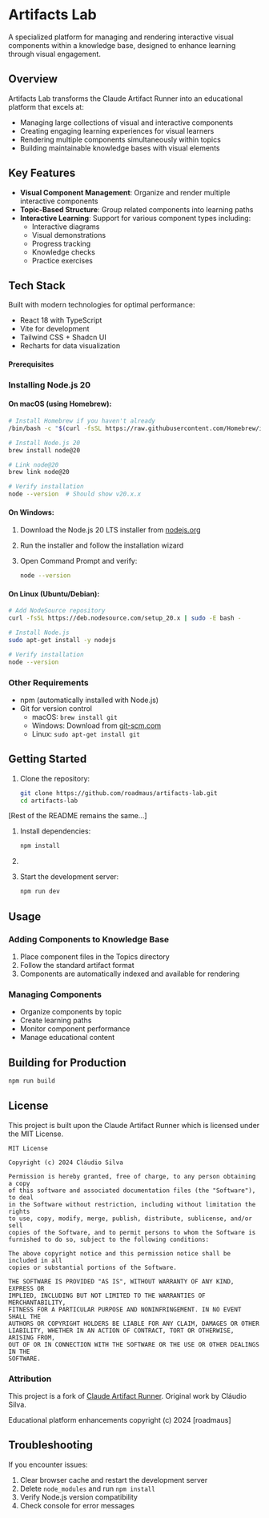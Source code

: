 # Artifacts Lab

A specialized platform for managing and rendering interactive visual components within a knowledge base, designed to enhance learning through visual engagement.

## Overview

Artifacts Lab transforms the Claude Artifact Runner into an educational platform that excels at:

- Managing large collections of visual and interactive components
- Creating engaging learning experiences for visual learners
- Rendering multiple components simultaneously within topics
- Building maintainable knowledge bases with visual elements

## Key Features

- **Visual Component Management**: Organize and render multiple interactive components
- **Topic-Based Structure**: Group related components into learning paths
- **Interactive Learning**: Support for various component types including:
  - Interactive diagrams
  - Visual demonstrations
  - Progress tracking
  - Knowledge checks
  - Practice exercises

## Tech Stack

Built with modern technologies for optimal performance:

- React 18 with TypeScript
- Vite for development
- Tailwind CSS + Shadcn UI
- Recharts for data visualization

#### Prerequisites

### Installing Node.js 20

#### On macOS (using Homebrew):

```bash
# Install Homebrew if you haven't already
/bin/bash -c "$(curl -fsSL https://raw.githubusercontent.com/Homebrew/install/HEAD/install.sh)"

# Install Node.js 20
brew install node@20

# Link node@20
brew link node@20

# Verify installation
node --version  # Should show v20.x.x
```

#### On Windows:

1. Download the Node.js 20 LTS installer from [nodejs.org](https://nodejs.org)
2. Run the installer and follow the installation wizard
3. Open Command Prompt and verify:
   
   ```bash
   node --version
   ```

#### On Linux (Ubuntu/Debian):

```bash
# Add NodeSource repository
curl -fsSL https://deb.nodesource.com/setup_20.x | sudo -E bash -

# Install Node.js
sudo apt-get install -y nodejs

# Verify installation
node --version
```

### Other Requirements

* npm (automatically installed with Node.js)
* Git for version control
  - macOS: `brew install git`
  - Windows: Download from [git-scm.com](https://git-scm.com)
  - Linux: `sudo apt-get install git`

## Getting Started

1. Clone the repository:
   
   ```bash
   git clone https://github.com/roadmaus/artifacts-lab.git
   cd artifacts-lab
   ```

[Rest of the README remains the same...]

1. Install dependencies:
   
   ```bash
   npm install
   ```

2. 

3. Start the development server:
   
   ```bash
   npm run dev
   ```

## Usage

### Adding Components to Knowledge Base

1. Place component files in the Topics directory
2. Follow the standard artifact format
3. Components are automatically indexed and available for rendering

### Managing Components

- Organize components by topic
- Create learning paths
- Monitor component performance
- Manage educational content

## Building for Production

```bash
npm run build
```

## License

This project is built upon the Claude Artifact Runner which is licensed under the MIT License.

```
MIT License

Copyright (c) 2024 Cláudio Silva

Permission is hereby granted, free of charge, to any person obtaining a copy
of this software and associated documentation files (the "Software"), to deal
in the Software without restriction, including without limitation the rights
to use, copy, modify, merge, publish, distribute, sublicense, and/or sell
copies of the Software, and to permit persons to whom the Software is
furnished to do so, subject to the following conditions:

The above copyright notice and this permission notice shall be included in all
copies or substantial portions of the Software.

THE SOFTWARE IS PROVIDED "AS IS", WITHOUT WARRANTY OF ANY KIND, EXPRESS OR
IMPLIED, INCLUDING BUT NOT LIMITED TO THE WARRANTIES OF MERCHANTABILITY,
FITNESS FOR A PARTICULAR PURPOSE AND NONINFRINGEMENT. IN NO EVENT SHALL THE
AUTHORS OR COPYRIGHT HOLDERS BE LIABLE FOR ANY CLAIM, DAMAGES OR OTHER
LIABILITY, WHETHER IN AN ACTION OF CONTRACT, TORT OR OTHERWISE, ARISING FROM,
OUT OF OR IN CONNECTION WITH THE SOFTWARE OR THE USE OR OTHER DEALINGS IN THE
SOFTWARE.
```

### Attribution

This project is a fork of [Claude Artifact Runner](https://github.com/claudio-silva/claude-artifact-runner).
Original work by Cláudio Silva.

Educational platform enhancements copyright (c) 2024 [roadmaus]

## Troubleshooting

If you encounter issues:

1. Clear browser cache and restart the development server
2. Delete `node_modules` and run `npm install`
3. Verify Node.js version compatibility
4. Check console for error messages

